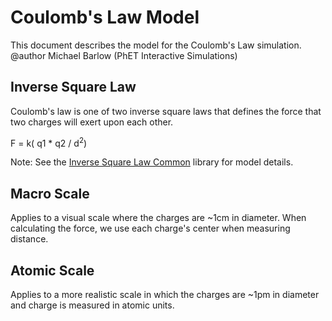 # Coulomb's Law Model

This document describes the model for the Coulomb's Law simulation. <br>
@author Michael Barlow (PhET Interactive Simulations)

## Inverse Square Law
Coulomb's law is one of two inverse square laws that defines the force that two charges will exert upon each other.

F = k( q1 * q2 / d<sup>2</sup>)

Note: See the [Inverse Square Law Common](https://github.com/phetsims/inverse-square-law-common/blob/main/doc/model.md) library for model details.

## Macro Scale

Applies to a visual scale where the charges are ~1cm in diameter. When calculating the force, we use each charge's center when measuring distance.

## Atomic Scale

Applies to a more realistic scale in which the charges are ~1pm in diameter and charge is measured in atomic units.